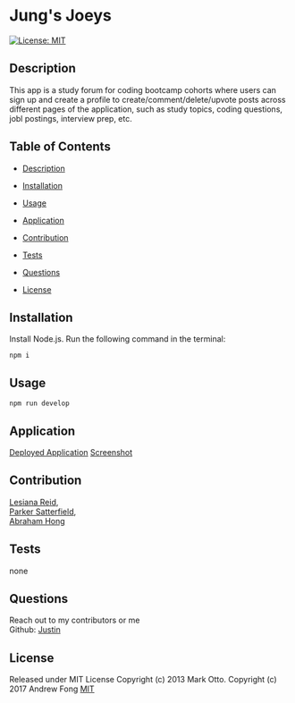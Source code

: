 # Jung's Joeys

[![License: MIT](https://img.shields.io/badge/License-MIT-yellow.svg)](https://opensource.org/licenses/MIT)

## Description

This app is a study forum for coding bootcamp cohorts where users can sign up and create a profile to create/comment/delete/upvote posts across different pages of the application, such as study topics, coding questions, jobl postings, interview prep, etc.

## Table of Contents

- [Description](#description)

- [Installation](#installation)

- [Usage](#usage)

- [Application](#application)

- [Contribution](#credits)

- [Tests](#tests)

- [Questions](#questions)

- [License](#license)

## Installation

Install Node.js. Run the following command in the terminal:

```
npm i
```

## Usage

```
npm run develop
```

## Application

[Deployed Application]()
[Screenshot]()

## Contribution

[Lesiana Reid](https://github.com/leci1259),  
[Parker Satterfield](https://github.com/parkersatterfield),  
[Abraham Hong](https://github.com/abrahamin)

## Tests

none

## Questions

Reach out to my contributors or me  
 Github: [Justin](https://github.com/jeodom17)

## License

Released under MIT License Copyright (c) 2013 Mark Otto. Copyright (c) 2017 Andrew Fong
[MIT](https://opensource.org/licenses/MIT)
